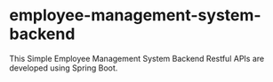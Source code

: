 # employee-management-system-backend
This Simple Employee Management System Backend Restful APIs are developed using Spring Boot.
